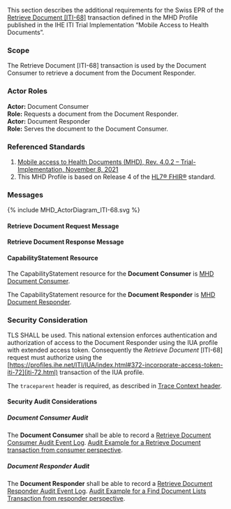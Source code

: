 This section describes the additional requirements for the Swiss EPR of the [Retrieve Document
[ITI-68]](https://profiles.ihe.net/ITI/MHD/ITI-68.html) transaction defined in the MHD Profile published in the IHE ITI
Trial Implementation “Mobile Access to Health Documents”.

### Scope

The Retrieve Document [ITI-68] transaction is used by the Document Consumer to retrieve a
document from the Document Responder. 

### Actor Roles

**Actor:** Document Consumer   
**Role:** Requests a document from the Document Responder.   
**Actor:** Document Responder   
**Role:** Serves the document to the Document Consumer.   

### Referenced Standards

1. [Mobile access to Health Documents (MHD), Rev. 4.0.2 – Trial-Implementation,  November 8, 2021](https://profiles.ihe.net/ITI/MHD/index.html) 
2. This MHD Profile is based on Release 4 of the [HL7® FHIR®](https://hl7.org/fhir/R4/index.html) standard.

### Messages

<div>{% include MHD_ActorDiagram_ITI-68.svg %}</div>

#### Retrieve Document Request Message

#### Retrieve Document Response Message

#### CapabilityStatement Resource

The CapabilityStatement resource for the **Document Consumer** is [MHD Document Consumer](CapabilityStatement-CH.MHD.DocumentConsumer.html).

The CapabilityStatement resource for the **Document Responder** is [MHD Document Responder](CapabilityStatement-CH.MHD.DocumentResponder.html).

### Security Consideration

TLS SHALL be used. This national extension enforces authentication and authorization of access to the
Document Responder using the IUA profile with extended access token. Consequently
the _Retrieve Document_ [ITI-68] request must authorize using the [https://profiles.ihe.net/ITI/IUA/index.html#372-incorporate-access-token-iti-72](iti-72.html)
transaction of the IUA profile.

The `traceparent` header is required, as described in [Trace Context header](tracecontext.html).

#### Security Audit Considerations

##### Document Consumer Audit

The **Document Consumer** shall be able to record a
[Retrieve Document Consumer Audit Event Log](https://profiles.ihe.net/ITI/MHD/StructureDefinition-IHE.MHD.RetrieveDocument.Audit.Consumer.html).
[Audit Example for a Retrieve Document transaction from consumer perspective](https://profiles.ihe.net/ITI/MHD/AuditEvent-ex-auditRetrieveDocument-consumer.html).

##### Document Responder Audit

The **Document Responder** shall be able to record a
[Retrieve Document Responder Audit Event Log](https://profiles.ihe.net/ITI/MHD/StructureDefinition-IHE.MHD.RetrieveDocument.Audit.Responder.html).
[Audit Example for a Find Document Lists Transaction from responder perspective](https://profiles.ihe.net/ITI/MHD/AuditEvent-ex-auditRetrieveDocument-responder.html).
